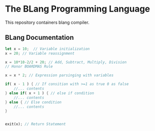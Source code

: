 # The BLang Programming Language

This repository containers blang compiler.


## BLang Documentation
```rust
let x = 10;  // Variable initialization
x = 20; // Variable reassignment

x = 10*10-2/2 + 20; // Add, Subtract, Multiply, Division
// Honor BOARDMAS Rule

x = x * 2; // Expression parsinging with variables

if( x - 1 ) { // If consition with >=1 as true 0 as false
    //... contents
} else if( x + 1 ) { // else if condition 
    //... contents 
} else { // Else condition
    //... contents
}


exit(x); // Return Statement

```
